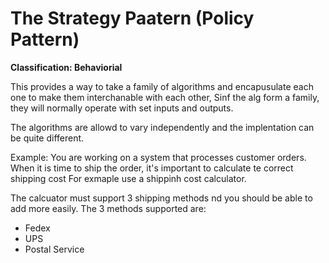 # The Strategy Paatern (Policy Pattern)

**Classification: Behaviorial**

This provides a way to take a family of algorithms and encapusulate each one to make them interchanable with each other, Sinf the alg form a family, they will normally
operate with set inputs and outputs. 

The algorithms are allowd to vary independently and  the implentation can be quite different. 

Example: You are working on a system that processes customer orders. When it is time to ship the order, it's important to calculate te correct shipping cost
For exmaple use a shippinh cost calculator. 

The calcuator must support 3 shipping methods nd you should be able to add more easily. The 3 methods supported are:
- Fedex
- UPS
- Postal Service
